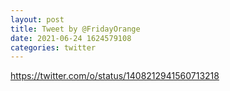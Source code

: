 ```yaml
--- 
layout: post 
title: Tweet by @FridayOrange 
date: 2021-06-24 1624579108 
categories: twitter 
--- 
```

https://twitter.com/o/status/1408212941560713218